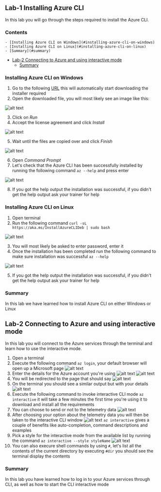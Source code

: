 ## Lab-1 Installing Azure CLI

In this lab you will go through the steps required to install the Azure CLI.

<!--TOC_START-->
### Contents
	- [Installing Azure CLI on Windows](#installing-azure-cli-on-windows)
	- [Installing Azure CLI on Linux](#installing-azure-cli-on-linux)
	- [Summary](#summary)
- [Lab-2 Connecting to Azure and using interactive mode](#lab2-connecting-to-azure-and-using-interactive-mode)
	- [Summary](#summary-1)

<!--TOC_END-->
### Installing Azure CLI on Windows
1. Go to the following [URL](https://aka.ms/installazurecliwindows) this will automatically start downloading the 
installer required
2. Open the downloaded file, you will most likely see an image like this:

![alt text](https://imgur.com/mq4ifPX.png)

3. Click on *Run*
4. Accept the license agreement and click *Install*

![alt text](https://imgur.com/bCxkRBt.png)

5. Wait until the files are copied over and click *Finish*

![alt text](https://imgur.com/M7FpuLz.png)

6. Open *Command Prompt*
7. Let's check that the Azure CLI has been successfully installed by running the following command
`az --help` and press enter

![alt text](https://imgur.com/wMIcO7n.png)

8. If you got the help output the installation was successful, if you didn't get the help output ask your trainer for help

### Installing Azure CLI on Linux
1. Open terminal
2. Run the following command `curl -sL https://aka.ms/InstallAzureCLIDeb | sudo bash`

![alt text](https://imgur.com/unsKxs0.png)

3. You will most likely be asked to enter password, enter it
4. Once the installation has been completed run the following command to make sure installation was successful
`az --help`

![alt text](https://imgur.com/4dwOni0.png)

5. If you got the help output the installation was successful, if you didn't get the help output ask your trainer for help

### Summary

In this lab we have learned how to install Azure CLI on either Windows or Linux

## Lab-2 Connecting to Azure and using interactive mode

In this lab you will connect to the Azure services through the terminal and learn how to use the interactive mode.

1. Open a terminal
2. Execute the following command `az login`, your default browser will open up a Microsoft page
![alt text](https://imgur.com/9JrgUun.png)
3. Enter the details for the Azure account you're using
![alt text](https://imgur.com/eaMdmKm.png)
![alt text](https://imgur.com/ArMpJiK.png)
4. You will be redirected to the page that should say
![alt text](https://imgur.com/M02EkhS.png)
5. On the terminal you should see a similar output but with your details
![alt text](https://imgur.com/r82AD9p.png)
6. Execute the following command to invoke interactive CLI mode `az interactive` it will take a few minutes the first 
time you're using it to download and install all the requirements
7. You can choose to send or not to the telemetry data
![alt text](https://imgur.com/gg8Y2WV.png)
8. After choosing your option about the telemetry data you will then be taken to the interactive CLI window
![alt text](https://imgur.com/J1igQfa.png)
`az interactive` gives a couple of benefits like auto-completion, command descriptions and examples
9. Pick a style for the interactive mode from the available list by running the command `az interactive --style styleName`
![alt text](https://imgur.com/IcNjm6S.png)
10. You can also execure shell commands by using `#`, let's list all the contents of the current directory by executing
`#dir` you should see the terminal display the contents

### Summary

In this lab you have learned how to log in to your Azure services through CLI, as well as how to start the CLI 
interactive mode
